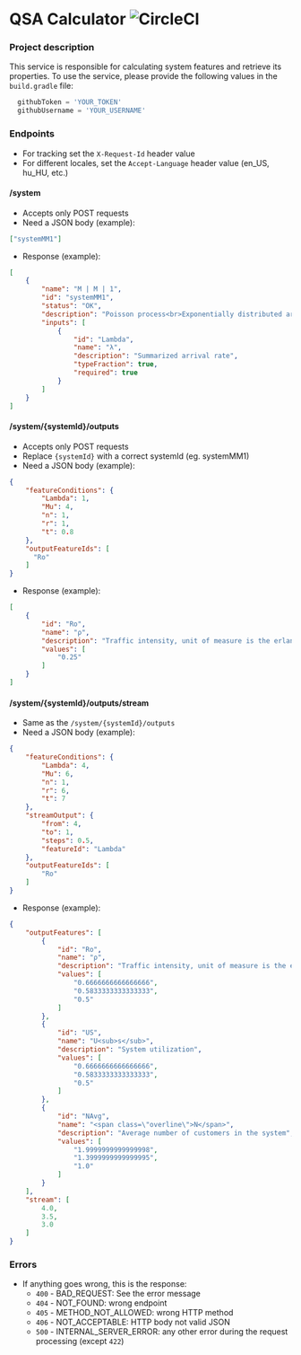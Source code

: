 # QSA Calculator ![CircleCI](https://img.shields.io/circleci/build/github/Queueing-Systems-Assistance/qsa-calculator/master)

### Project description

This service is responsible for calculating system features and retrieve its properties. To use the service, please provide the following values in the `build.gradle` file:
```groovy
  githubToken = 'YOUR_TOKEN'
  githubUsername = 'YOUR_USERNAME'
```

### Endpoints

- For tracking set the `X-Request-Id` header value
- For different locales, set the `Accept-Language` header value (en_US, hu_HU, etc.)


#### /system

- Accepts only POST requests
- Need a JSON body (example):
```json
["systemMM1"]
```
- Response (example):
```json
[
    {
        "name": "M | M | 1",
        "id": "systemMM1",
        "status": "OK",
        "description": "Poisson process<br>Exponentially distributed arrival times<br>Exponentially distributed service times<br><b>1</b> server",
        "inputs": [
            {
                "id": "Lambda",
                "name": "λ",
                "description": "Summarized arrival rate",
                "typeFraction": true,
                "required": true
            }
        ]
    }
]
```

#### /system/{systemId}/outputs

- Accepts only POST requests
- Replace `{systemId}` with a correct systemId (eg. systemMM1)
- Need a JSON body (example):
```json
{
    "featureConditions": {
        "Lambda": 1,
        "Mu": 4,
        "n": 1,
        "r": 1,
        "t": 0.8
    },
    "outputFeatureIds": [
      "Ro"
    ] 
}
```
- Response (example):
```json
[
    {
        "id": "Ro",
        "name": "ρ",
        "description": "Traffic intensity, unit of measure is the erlang",
        "values": [
            "0.25"
        ]
    }
]
```

#### /system/{systemId}/outputs/stream

- Same as the `/system/{systemId}/outputs`
- Need a JSON body (example):
```json
{
    "featureConditions": {
        "Lambda": 4,
        "Mu": 6,
        "n": 1,
        "r": 6,
        "t": 7
    },
    "streamOutput": {
        "from": 4,
        "to": 1,
        "steps": 0.5,
        "featureId": "Lambda"
    },
    "outputFeatureIds": [
        "Ro"
    ]
}
```
- Response (example):
```json
{
    "outputFeatures": [
        {
            "id": "Ro",
            "name": "ρ",
            "description": "Traffic intensity, unit of measure is the erlang",
            "values": [
                "0.6666666666666666",
                "0.5833333333333333",
                "0.5"
            ]
        },
        {
            "id": "US",
            "name": "U<sub>s</sub>",
            "description": "System utilization",
            "values": [
                "0.6666666666666666",
                "0.5833333333333333",
                "0.5"
            ]
        },
        {
            "id": "NAvg",
            "name": "<span class=\"overline\">N</span>",
            "description": "Average number of customers in the system",
            "values": [
                "1.9999999999999998",
                "1.3999999999999995",
                "1.0"
            ]
        }
    ],
    "stream": [
        4.0,
        3.5,
        3.0
    ]
}
```

### Errors

- If anything goes wrong, this is the response:
  - `400` - BAD_REQUEST: See the error message
  - `404` - NOT_FOUND: wrong endpoint
  - `405` - METHOD_NOT_ALLOWED: wrong HTTP method
  - `406` - NOT_ACCEPTABLE: HTTP body not valid JSON
  - `500` - INTERNAL_SERVER_ERROR: any other error during the request processing (except `422`)
